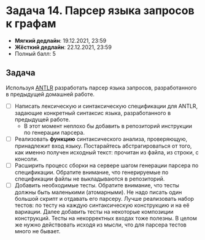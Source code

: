 # Задача 14. Парсер языка запросов к графам

* **Мягкий дедлайн**: 19.12.2021, 23:59
* **Жёсткий дедлайн**: 22.12.2021, 23:59
* Полный балл: 5

## Задача
Используя [ANTLR](https://www.antlr.org/) разработать парсер языка запросов, разработанного в предыдущей домашней работе.
 - [ ] Написать лексическую и синтаксическую спецификации для ANTLR, задающие конкретный синтаксис языка, разработанного в предыдущей работе.
   - В этот момент неплохо бы добавить в репозиторий инструкции по генерации парсера.
 - [ ] Реализовать **функцию** синтаксического анализа, проверяющую, принадлежит вход языку. Постарайтесь абстрагироваться от того, как именно получен исходный текст: прочитан из файла, из строки, с консоли.
 - [ ] Расширить процесс сборки на сервере шагом генерации парсера по спецификации. Обратите внимание, что генерируемые по спецификации файлы не выкладываются в репозиторий.
 - [ ] Добавить необходимые тесты. Обратите внимание, что тесты должны быть маленькими (атомарными). Не надо писать один большой скрипт и отдавать его парсеру. Лучше реализовать набор тестов: по тесту на каждую синтаксическую конструкцию и на её вариации. Далее добавить тесты на некоторые композиции конструкций. Тесты на некорректных входах тоже полезны. В целом же нужно действовать исходя из мысли, что для парсера тестов много не бывает.
